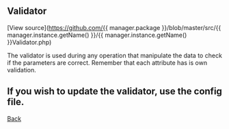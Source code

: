 ## Validator

[View source](https://github.com/{{ manager.package }}/blob/master/src/{{ manager.instance.getName() }}/{{ manager.instance.getName() }}Validator.php)

The validator is used during any operation that manipulate the data to check if the parameters are correct. Remember that each attribute has is own validation.

If you wish to update the validator, use the config file.
---
[Back](index.md)
